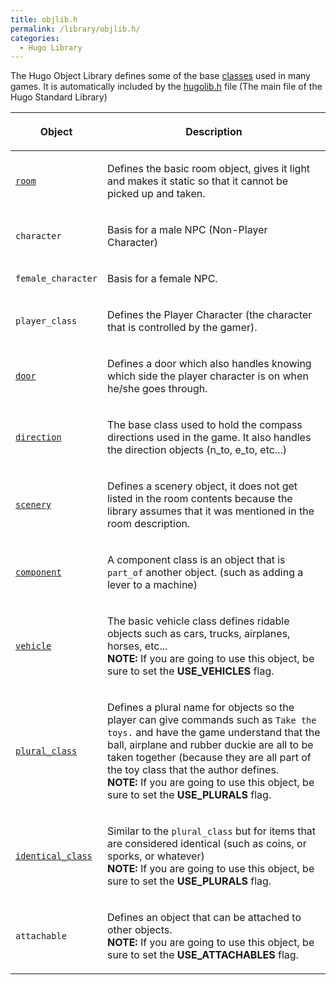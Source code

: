 ```yaml
---
title: objlib.h
permalink: /library/objlib.h/
categories: 
  - Hugo Library
---
```


The Hugo Object Library defines some of the base
[classes](Object_Classes) used in many games. It is
automatically included by the [hugolib.h](Hugolib.h) file
(The main file of the Hugo Standard Library)

<table>
<thead>
<tr class="header">
<th><p>Object</p></th>
<th><p>Description</p></th>
</tr>
</thead>
<tbody>
<tr class="odd">
<td><p><a href="Rooms"><code>room</code></a></p></td>
<td><p>Defines the basic room object, gives it light and makes it static so that it cannot be picked up and taken.</p></td>
</tr>
<tr class="even">
<td><p><code>character</code></p></td>
<td><p>Basis for a male NPC (Non-Player Character)</p></td>
</tr>
<tr class="odd">
<td><p><code>female_character</code></p></td>
<td><p>Basis for a female NPC.</p></td>
</tr>
<tr class="even">
<td><p><code>player_class</code></p></td>
<td><p>Defines the Player Character (the character that is controlled by the gamer).</p></td>
</tr>
<tr class="odd">
<td><p><a href="Doors"><code>door</code></a></p></td>
<td><p>Defines a door which also handles knowing which side the player character is on when he/she goes through.</p></td>
</tr>
<tr class="even">
<td><p><a href="direction"><code>direction</code></a></p></td>
<td><p>The base class used to hold the compass directions used in the game. It also handles the direction objects (n_to, e_to, etc...)</p></td>
</tr>
<tr class="odd">
<td><p><a href="scenery"><code>scenery</code></a></p></td>
<td><p>Defines a scenery object, it does not get listed in the room contents because the library assumes that it was mentioned in the room description.</p></td>
</tr>
<tr class="even">
<td><p><a href="Components"><code>component</code></a></p></td>
<td><p>A component class is an object that is <code>part_of</code> another object. (such as adding a lever to a machine)</p></td>
</tr>
<tr class="odd">
<td><p><a href="vehicle"><code>vehicle</code></a></p></td>
<td><p>The basic vehicle class defines ridable objects such as cars, trucks, airplanes, horses, etc...<br />
<strong>NOTE:</strong> If you are going to use this object, be sure to set the <strong>USE_VEHICLES</strong> flag.</p></td>
</tr>
<tr class="even">
<td><p><a href="Plurals"><code>plural_class</code></a></p></td>
<td><p>Defines a plural name for objects so the player can give commands such as <code>Take the toys.</code> and have the game understand that the ball, airplane and rubber duckie are all to be taken together (because they are all part of the toy class that the author defines.<br />
<strong>NOTE:</strong> If you are going to use this object, be sure to set the <strong>USE_PLURALS</strong> flag.</p></td>
</tr>
<tr class="odd">
<td><p><a href="Plurals#identical_class"><code>identical_class</code></a></p></td>
<td><p>Similar to the <code>plural_class</code> but for items that are considered identical (such as coins, or sporks, or whatever)<br />
<strong>NOTE:</strong> If you are going to use this object, be sure to set the <strong>USE_PLURALS</strong> flag.</p></td>
</tr>
<tr class="even">
<td><p><code>attachable</code></p></td>
<td><p>Defines an object that can be attached to other objects.<br />
<strong>NOTE:</strong> If you are going to use this object, be sure to set the <strong>USE_ATTACHABLES</strong> flag.</p></td>
</tr>
</tbody>
</table>

